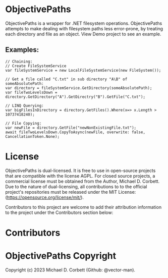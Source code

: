 # ObjectivePaths
ObjectivePaths is a wrapper for .NET filesystem operations. ObjectivePaths attempts to make dealing with filesystem paths less error-prone, by treating each directory and file as an object. View Demo project to see an example.

## Examples:
    // Chaining:
    // Create FileSystemService
    var fileSystemService = new LocalFileSystemService(new FileSystem());
    
    // Get a file called "C.txt" in sub directory "A\B" of someAbsolutePath:
    var directory = fileSystemService.GetDirectory(someAbsolutePath);
    var fileTwoLevelsDown = directory.GetDirectory("A").GetDirectry("B").GetFile("C.txt");
    
    // LINQ Querying:
    var bigFilesInDirectory = directory.GetFiles().Where(x=> x.Length > 10737418240);
    
    // File Copying:
    var newFile = directory.GetFile("newNonExistingFile.txt");
    await fileTwoLevelsDown.CopyToAsync(newFile, overwrite: false, CancellationToken.None);
    
# License 
ObjectivePaths is dual-licensed. It is free to use in open-source projects that are compatible with the license
AGPL. For closed source projects, a  commercial license must be obtained from the Author, Michael D. Corbett. Due to the nature of dual-licensing, all contributions to to
the official project's repositories must be released under the MIT License:  (https://opensource.org/license/mit/).

Contributors to this project are welcome to add their attribution information to the project under the Contributors section below:

# Contributors 
<add your credit here>
    
# ObjectivePaths Copyright 
Copyright (c) 2023 Michael D. Corbett (Github: @vector-man).
